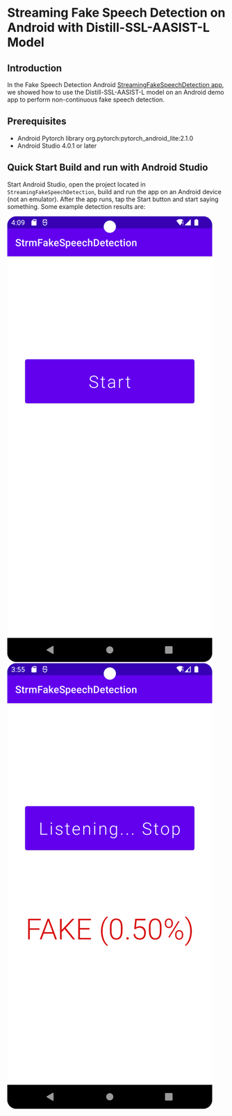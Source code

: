 # Streaming Fake Speech Detection on Android with Distill-SSL-AASIST-L Model

## Introduction

In the Fake Speech Detection Android [StreamingFakeSpeechDetection app](https://github.com/hungdinhxuan/StreamingFakeSpeechDetection), we showed how to use the Distill-SSL-AASIST-L model on an Android demo app to perform non-continuous fake speech detection.

## Prerequisites

- Android Pytorch library org.pytorch:pytorch_android_lite:2.1.0
- Android Studio 4.0.1 or later

## Quick Start Build and run with Android Studio

Start Android Studio, open the project located in `StreamingFakeSpeechDetection`, build and run the app on an Android device (not an emulator). After the app runs, tap the Start button and start saying something. Some example detection results are:

![](./examples/example1.png)
![](./examples/example2.png)
